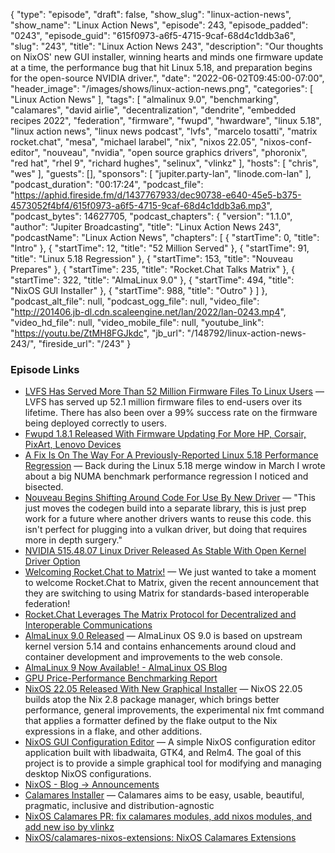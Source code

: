 {
  "type": "episode",
  "draft": false,
  "show_slug": "linux-action-news",
  "show_name": "Linux Action News",
  "episode": 243,
  "episode_padded": "0243",
  "episode_guid": "615f0973-a6f5-4715-9caf-68d4c1ddb3a6",
  "slug": "243",
  "title": "Linux Action News 243",
  "description": "Our thoughts on NixOS' new GUI installer, winning hearts and minds one firmware update at a time, the performance bug that hit Linux 5.18, and preparation begins for the open-source NVIDIA driver.",
  "date": "2022-06-02T09:45:00-07:00",
  "header_image": "/images/shows/linux-action-news.png",
  "categories": [
    "Linux Action News"
  ],
  "tags": [
    "almalinux 9.0",
    "benchmarking",
    "calamares",
    "david airlie",
    "decentralization",
    "dendrite",
    "embedded recipes 2022",
    "federation",
    "firmware",
    "fwupd",
    "hwardware",
    "linux 5.18",
    "linux action news",
    "linux news podcast",
    "lvfs",
    "marcelo tosatti",
    "matrix rocket.chat",
    "mesa",
    "michael larabel",
    "nix",
    "nixos 22.05",
    "nixos-conf-editor",
    "nouveau",
    "nvidia",
    "open source graphics drivers",
    "phoronix",
    "red hat",
    "rhel 9",
    "richard hughes",
    "selinux",
    "vlinkz"
  ],
  "hosts": [
    "chris",
    "wes"
  ],
  "guests": [],
  "sponsors": [
    "jupiter.party-lan",
    "linode.com-lan"
  ],
  "podcast_duration": "00:17:24",
  "podcast_file": "https://aphid.fireside.fm/d/1437767933/dec90738-e640-45e5-b375-4573052f4bf4/615f0973-a6f5-4715-9caf-68d4c1ddb3a6.mp3",
  "podcast_bytes": 14627705,
  "podcast_chapters": {
    "version": "1.1.0",
    "author": "Jupiter Broadcasting",
    "title": "Linux Action News 243",
    "podcastName": "Linux Action News",
    "chapters": [
      {
        "startTime": 0,
        "title": "Intro"
      },
      {
        "startTime": 12,
        "title": "52 Million Served"
      },
      {
        "startTime": 91,
        "title": "Linux 5.18 Regression"
      },
      {
        "startTime": 153,
        "title": "Nouveau Prepares"
      },
      {
        "startTime": 235,
        "title": "Rocket.Chat Talks Matrix"
      },
      {
        "startTime": 322,
        "title": "AlmaLinux 9.0"
      },
      {
        "startTime": 494,
        "title": "NixOS GUI Installer"
      },
      {
        "startTime": 988,
        "title": "Outro"
      }
    ]
  },
  "podcast_alt_file": null,
  "podcast_ogg_file": null,
  "video_file": "http://201406.jb-dl.cdn.scaleengine.net/lan/2022/lan-0243.mp4",
  "video_hd_file": null,
  "video_mobile_file": null,
  "youtube_link": "https://youtu.be/ZtMH8FGJkdc",
  "jb_url": "/148792/linux-action-news-243/",
  "fireside_url": "/243"
}


### Episode Links

  * [LVFS Has Served More Than 52 Million Firmware Files To Linux Users](https://www.phoronix.com/scan.php?page=news_item&px=LVFS-Fwupd-52-Million "LVFS Has Served More Than 52 Million Firmware Files To Linux Users") — LVFS has served up 52.1 million firmware files to end-users over its lifetime. There has also been over a 99% success rate on the firmware being deployed correctly to users.
  * [Fwupd 1.8.1 Released With Firmware Updating For More HP, Corsair, PixArt, Lenovo Devices](https://www.phoronix.com/scan.php?page=news_item&px=Fwupd-1.8.1-Released "Fwupd 1.8.1 Released With Firmware Updating For More HP, Corsair, PixArt, Lenovo Devices")
  * [A Fix Is On The Way For A Previously-Reported Linux 5.18 Performance Regression](https://www.phoronix.com/scan.php?page=news_item&px=Linux-5.18-NUMA-Regression-Fix "A Fix Is On The Way For A Previously-Reported Linux 5.18 Performance Regression") — Back during the Linux 5.18 merge window in March I wrote about a big NUMA benchmark performance regression I noticed and bisected.
  * [Nouveau Begins Shifting Around Code For Use By New Driver](https://www.phoronix.com/scan.php?page=news_item&px=Nouveau-Comp-Restructuring "Nouveau Begins Shifting Around Code For Use By New Driver") — "This just moves the codegen build into a separate library, this is just prep work for a future where another drivers wants to reuse this code. this isn't perfect for plugging into a vulkan driver, but doing that requires more in depth surgery."
  * [NVIDIA 515.48.07 Linux Driver Released As Stable With Open Kernel Driver Option](https://www.phoronix.com/scan.php?page=news_item&px=NVIDIA-515.48.07 "NVIDIA 515.48.07 Linux Driver Released As Stable With Open Kernel Driver Option")
  * [Welcoming Rocket.Chat to Matrix!](https://matrix.org/blog/2022/05/30/welcoming-rocket-chat-to-matrix "Welcoming Rocket.Chat to Matrix!") — We just wanted to take a moment to welcome Rocket.Chat to Matrix, given the recent announcement that they are switching to using Matrix for standards-based interoperable federation! 
  * [Rocket.Chat Leverages The Matrix Protocol for Decentralized and Interoperable Communications](https://rocket.chat/press-releases/rocket-chat-leverages-matrix-protocol-for-decentralized-and-interoperable-communications "Rocket.Chat Leverages The Matrix Protocol for Decentralized and Interoperable Communications")
  * [AlmaLinux 9.0 Released](https://lwn.net/Articles/896438/ "AlmaLinux 9.0 Released") — AlmaLinux OS 9.0 is based on upstream kernel version 5.14 and contains enhancements around cloud and container development and improvements to the web console.
  * [AlmaLinux 9 Now Available! - AlmaLinux OS Blog](https://almalinux.org/blog/almalinux-9-now-available/ "AlmaLinux 9 Now Available! - AlmaLinux OS Blog")
  * [GPU Price-Performance Benchmarking Report](https://www.linode.com/content/gpu-price-performance-benchmarking/ "GPU Price-Performance Benchmarking Report")
  * [NixOS 22.05 Released With New Graphical Installer](https://www.phoronix.com/scan.php?page=news_item&px=NixOS-22.05-Released "NixOS 22.05 Released With New Graphical Installer") — NixOS 22.05 builds atop the Nix 2.8 package manager, which brings better performance, general improvements, the experimental nix fmt command that applies a formatter defined by the flake output to the Nix expressions in a flake, and other additions.
  * [NixOS GUI Configuration Editor](https://github.com/vlinkz/nixos-conf-editor "NixOS GUI Configuration Editor") — A simple NixOS configuration editor application built with libadwaita, GTK4, and Relm4. The goal of this project is to provide a simple graphical tool for modifying and managing desktop NixOS configurations.
  * [NixOS - Blog → Announcements](https://nixos.org/blog/announcements.html#nixos-22.05 "NixOS - Blog → Announcements")
  * [Calamares Installer](https://calamares.io/ "Calamares Installer") — Calamares aims to be easy, usable, beautiful, pragmatic, inclusive and distribution-agnostic
  * [NixOS Calamares PR: fix calamares modules, add nixos modules, and add new iso by vlinkz](https://github.com/NixOS/nixpkgs/pull/161788/files "NixOS Calamares PR: fix calamares modules, add nixos modules, and add new iso by vlinkz")
  * [NixOS/calamares-nixos-extensions: NixOS Calamares Extensions](https://github.com/NixOS/calamares-nixos-extensions "NixOS/calamares-nixos-extensions: NixOS Calamares Extensions")


